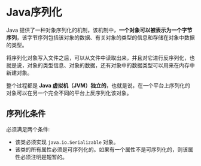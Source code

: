 # Java序列化

Java 提供了一种对象序列化的机制，该机制中，**一个对象可以被表示为一个字节序列**，该字节序列包括该对象的数据、有关对象的类型的信息和存储在对象中数据的类型。  

将序列化对象写入文件之后，可以从文件中读取出来，并且对它进行反序列化，也就是说，对象的类型信息、对象的数据，还有对象中的数据类型可以用来在内存中新建对象。  

整个过程都是 **Java 虚拟机（JVM）独立的**，也就是说，在一个平台上序列化的对象可以在另一个完全不同的平台上反序列化该对象。

## 序列化条件

必须满足两个条件:

- 该类必须实现 ```java.io.Serializable``` 对象。
- 该类的所有属性必须是可序列化的。如果有一个属性不是可序列化的，则该属性必须注明是短暂的。
